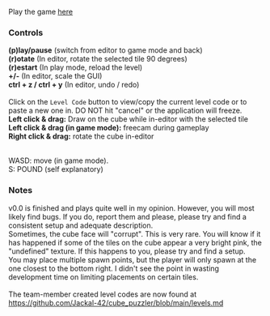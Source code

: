 Play the game [here](https://jackal-42.github.io/cube_puzzler/)

### Controls

**(p)lay/pause** (switch from editor to game mode and back)<br>
**(r)otate** (In editor, rotate the selected tile 90 degrees)<br>
**(r)estart** (In play mode, reload the level)<br>
**+/-** (In editor, scale the GUI)<br>
**ctrl + z / ctrl + y** (In editor, undo / redo)<br></br>
Click on the `Level Code` button to view/copy the current level code or to paste a new one in. DO NOT hit "cancel" or the application will freeze.
<br>
**Left click & drag:** Draw on the cube while in-editor with the selected tile<br>
**Left click & drag (in game mode):** freecam during gameplay<br>
**Right click & drag:** rotate the cube in-editor<br>

<br>
WASD: move (in game mode).<br>
S: POUND (self explanatory)
<br>

### Notes
v0.0 is finished and plays quite well in my opinion. However, you will most likely find bugs. If you do, report them and please, please try and find a consistent setup and adequate description.<br>
Sometimes, the cube face will "corrupt". This is very rare. You will know if it has happened if some of the tiles on the cube appear a very bright pink, the "undefined" texture. If this happens to you, please try and find a setup.<br>
You may place multiple spawn points, but the player will only spawn at the one closest to the bottom right. I didn't see the point in wasting development time on limiting placements on certain tiles.<br>
<br>
The team-member created level codes are now found at https://github.com/Jackal-42/cube_puzzler/blob/main/levels.md
